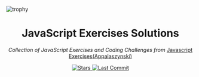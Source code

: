 ![trophy](https://github-profile-trophy.vercel.app/?username=Tamerlan1993)

<div align="center">
  <h1>JavaScript Exercises Solutions</h1>
  <p>
    <em>
      Collection of JavaScript Exercises and Coding Challenges from 
    </em>
    <a href="https://github.com/appalaszynski/javascript-exercises/">
      Javascript Exercises(Appalaszynski)
    </a>
  </p>
  <p>
    <a href="https://github.com/Tamerlan1993/Javascript-exercises/stargazers">
      <img src="https://img.shields.io/github/stars/Tamerlan1993/Javascript-exercises.svg" alt="Stars" /> 
    </a>
    <a href="https://github.com/Tamerlan1993/Javascript-exercises/commits/master">
      <img src="https://img.shields.io/github/last-commit/Tamerlan1993/Javascript-exercises.svg" alt="Last Commit" />
    </a>
  </p>
  <br>
</div>
